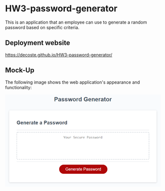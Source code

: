 # HW3-password-generator

This is an application that an employee can use to generate a random password based on specific criteria.

## Deployment website

https://decoste.github.io/HW3-password-generator/

## Mock-Up

The following image shows the web application's appearance and functionality:

![password generator demo](./Assets/03-javascript-homework-demo.png)
